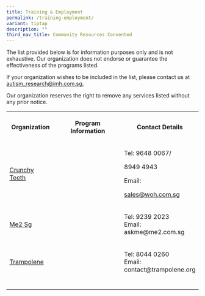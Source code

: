 ```yaml
---
title: Training & Employment
permalink: /training-employment/
variant: tiptap
description: ""
third_nav_title: Community Resources Consented
---
```

<p>The list provided below is for information purposes only and is not exhaustive.
Our organization does not endorse or guarantee the effectiveness of the
programs listed.</p>
<p>If your organization wishes to be included in the list, please contact
us at <a href="mailto:autism_research@imh.com.sg" rel="noopener noreferrer nofollow" target="_blank">autism_research@imh.com.sg.</a>
</p>
<p>Our organization reserves the right to remove any services listed without
any prior notice.</p>
<table style="minWidth: 75px">
<colgroup>
<col>
<col>
<col>
</colgroup>
<tbody>
<tr>
<th rowspan="1" colspan="1">
<p>Organization</p>
</th>
<th rowspan="1" colspan="1">
<p>Program Information</p>
</th>
<th rowspan="1" colspan="1">
<p>Contact Details</p>
</th>
</tr>
<tr>
<td rowspan="1" colspan="1">
<p><a href="https://crunchyteeth.com.sg/" rel="noopener nofollow" target="_blank">Crunchy Teeth</a>
</p>
</td>
<td rowspan="1" colspan="1">
<p></p>
</td>
<td rowspan="1" colspan="1">
<p>Tel: 9648 0067/</p>
<p>8949 4943</p>
<p>Email:</p>
<p><a href="mailto:sales@woh.com.sg" rel="noopener noreferrer nofollow" target="_blank">sales@woh.com.sg</a>
</p>
</td>
</tr>
<tr>
<td rowspan="1" colspan="1">
<p><a href="https://www.me2.com.sg/" rel="noopener nofollow" target="_blank">Me2 Sg</a>
</p>
</td>
<td rowspan="1" colspan="1">
<p></p>
</td>
<td rowspan="1" colspan="1">
<p>Tel: 9239 2023
<br>Email:
<br>askme@me2.com.sg</p>
</td>
</tr>
<tr>
<td rowspan="1" colspan="1">
<p><a href="https://trampolene.org/" rel="noopener nofollow" target="_blank">Trampolene</a>
</p>
</td>
<td rowspan="1" colspan="1">
<p></p>
</td>
<td rowspan="1" colspan="1">
<p>Tel: 8044 0260
<br>Email:
<br>contact@trampolene.org</p>
</td>
</tr>
<tr>
<td rowspan="1" colspan="1">
<p></p>
</td>
<td rowspan="1" colspan="1">
<p></p>
</td>
<td rowspan="1" colspan="1">
<p></p>
</td>
</tr>
</tbody>
</table>
<p></p>